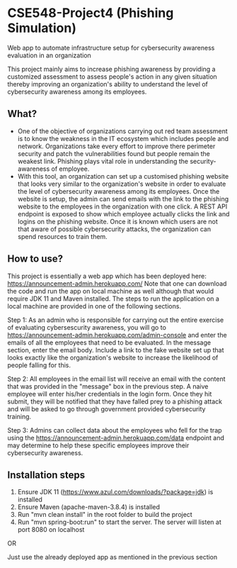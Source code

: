 # CSE548-Project4 (Phishing Simulation)
Web app to automate infrastructure setup for cybersecurity awareness evaluation in an organization

This project mainly aims to increase phishing awareness by providing a customized assessment to assess people's action in any given situation thereby improving an organization's ability to understand the level of cybersecurity awareness among its employees. 

## What?

 - One of the objective of organizations carrying out red team assessment is to know the weakness in the IT ecosystem which includes people and network. Organizations take every effort to improve there perimeter security and patch the vulnerabilities found but people remain the weakest link. Phishing plays vital role in understanding the security-awareness of employee. 
- With this tool, an organization can set up a customised phishing website that looks very similar to the organization's website in order to evaluate the level of cybersecurity awareness among its employees. Once the website is setup, the admin can send emails with the link to the phishing website to the employees in the organization with one click. A REST API endpoint is exposed to show which employee actually clicks the link and logins on the phishing website. Once it is known which users are not that aware of possible cybersecurity attacks, the organization can spend resources to train them.

## How to use?
This project is essentially a web app which has been deployed here: https://announcement-admin.herokuapp.com/
Note that one can download the code and run the app on local machine as well although that would require JDK 11 and Maven installed. The steps to run the application on a local machine are provided in one of the following sections.

Step 1: As an admin who is responsible for carrying out the entire exercise of evaluating cybersescurity awareness, you will go to https://announcement-admin.herokuapp.com/admin-console and enter the emails of all the employees that need to be evaluated. In the message section, enter the email body. Include a link to the fake website set up that looks exactly like the organization's website to increase the likelihood of people falling for this. 

Step 2: All employees in the email list will receive an email with the content that was provided in the "message" box in the previous step. A naive employee will enter his/her credentials in the login form. Once they hit submit, they will be notified that they have falled prey to a phishing attack and will be asked to go through government provided cybersecurity training. 

Step 3: Admins can collect data about the employees who fell for the trap using the https://announcement-admin.herokuapp.com/data endpoint and may determine to help these specific employees improve their cybersecurity awareness.

## Installation steps
1. Ensure JDK 11 (https://www.azul.com/downloads/?package=jdk) is installed
2. Ensure Maven (apache-maven-3.8.4) is installed
3. Run "mvn clean install" in the root folder to build the project
4. Run "mvn spring-boot:run" to start the server. The server will listen at port 8080 on localhost

OR

Just use the already deployed app as mentioned in the previous section
